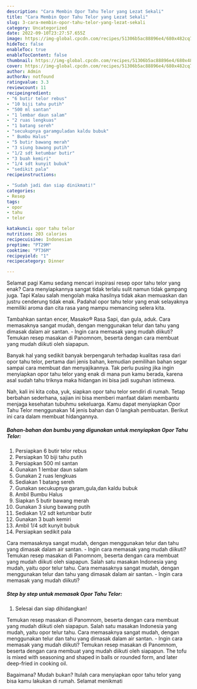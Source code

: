 ```yaml
---
description: "Cara Membin Opor Tahu Telor yang Lezat Sekali"
title: "Cara Membin Opor Tahu Telor yang Lezat Sekali"
slug: 3-cara-membin-opor-tahu-telor-yang-lezat-sekali
category: Uncategorized
date: 2022-09-10T23:27:57.655Z
image: https://img-global.cpcdn.com/recipes/51306b5ac88896e4/680x482cq70/opor-tahu-telor-foto-resep-utama.jpg
hideToc: false
enableToc: true
enableTocContent: false
thumbnail: https://img-global.cpcdn.com/recipes/51306b5ac88896e4/680x482cq70/opor-tahu-telor-foto-resep-utama.jpg
cover: https://img-global.cpcdn.com/recipes/51306b5ac88896e4/680x482cq70/opor-tahu-telor-foto-resep-utama.jpg
author: Admin
authorAv: notfound
ratingvalue: 3.3
reviewcount: 11
recipeingredient:
- "6 butir telor rebus"
- "10 biji tahu putih"
- "500 ml santan"
- "1 lembar daun salam"
- "2 ruas lengkuas"
- "1 batang sereh"
- "secukupnya garamguladan kaldu bubuk"
- " Bumbu Halus"
- "5 butir bawang merah"
- "3 siung bawang putih"
- "1/2 sdt ketumbar butir"
- "3 buah kemiri"
- "1/4 sdt kunyit bubuk"
- "sedikit pala"
recipeinstructions:

- "Sudah jadi dan siap dinikmati!"
categories:
- Resep
tags:
- opor
- tahu
- telor

katakunci: opor tahu telor 
nutrition: 203 calories
recipecuisine: Indonesian
preptime: "PT29M"
cooktime: "PT36M"
recipeyield: "1"
recipecategory: Dinner

---
```



Selamat pagi Kamu sedang mencari inspirasi resep opor tahu telor yang enak? Cara menyiapkannya sangat tidak terlalu sulit namun tidak gampang juga. Tapi Kalau salah mengolah maka hasilnya tidak akan memuaskan dan justru cenderung tidak enak. Padahal opor tahu telor yang enak selayaknya memiliki aroma dan cita rasa yang mampu memancing selera kita.


Tambahkan santan encer, Masako® Rasa Sapi, dan gula, aduk. Cara memasaknya sangat mudah, dengan menggunakan telur dan tahu yang dimasak dalam air santan. - Ingin cara memasak yang mudah diikuti? Temukan resep masakan di Panomnom, beserta dengan cara membuat yang mudah diikuti oleh siapapun.

Banyak hal yang sedikit banyak berpengaruh terhadap kualitas rasa dari opor tahu telor, pertama dari jenis bahan, kemudian pemilihan bahan segar sampai cara membuat dan menyajikannya. Tak perlu pusing jika ingin menyiapkan opor tahu telor yang enak di mana pun kamu berada, karena asal sudah tahu triknya maka hidangan ini bisa jadi suguhan istimewa.


Nah, kali ini kita coba, yuk, siapkan opor tahu telor sendiri di rumah. Tetap berbahan sederhana, sajian ini bisa memberi manfaat dalam membantu menjaga kesehatan tubuhmu sekeluarga. Kamu dapat menyiapkan Opor Tahu Telor menggunakan 14 jenis bahan dan 0 langkah pembuatan. Berikut ini cara dalam membuat hidangannya.

<!--inarticleads1-->

##### Bahan-bahan dan bumbu yang digunakan untuk menyiapkan Opor Tahu Telor:

1. Persiapkan 6 butir telor rebus
1. Persiapkan 10 biji tahu putih
1. Persiapkan 500 ml santan
1. Gunakan 1 lembar daun salam
1. Gunakan 2 ruas lengkuas
1. Sediakan 1 batang sereh
1. Gunakan secukupnya garam,gula,dan kaldu bubuk
1. Ambil  Bumbu Halus
1. Siapkan 5 butir bawang merah
1. Gunakan 3 siung bawang putih
1. Sediakan 1/2 sdt ketumbar butir
1. Gunakan 3 buah kemiri
1. Ambil 1/4 sdt kunyit bubuk
1. Persiapkan sedikit pala


Cara memasaknya sangat mudah, dengan menggunakan telur dan tahu yang dimasak dalam air santan. - Ingin cara memasak yang mudah diikuti? Temukan resep masakan di Panomnom, beserta dengan cara membuat yang mudah diikuti oleh siapapun. Salah satu masakan Indonesia yang mudah, yaitu opor telur tahu. Cara memasaknya sangat mudah, dengan menggunakan telur dan tahu yang dimasak dalam air santan. - Ingin cara memasak yang mudah diikuti? 

<!--inarticleads2-->

##### Step by step untuk memasak Opor Tahu Telor:


1. Selesai dan siap dihidangkan!

Temukan resep masakan di Panomnom, beserta dengan cara membuat yang mudah diikuti oleh siapapun. Salah satu masakan Indonesia yang mudah, yaitu opor telur tahu. Cara memasaknya sangat mudah, dengan menggunakan telur dan tahu yang dimasak dalam air santan. - Ingin cara memasak yang mudah diikuti? Temukan resep masakan di Panomnom, beserta dengan cara membuat yang mudah diikuti oleh siapapun. The tofu is mixed with seasoning and shaped in balls or rounded form, and later deep-fried in cooking oil. 

Bagaimana? Mudah bukan? Itulah cara menyiapkan opor tahu telor yang bisa kamu lakukan di rumah. Selamat menikmati
